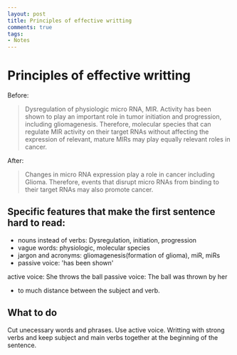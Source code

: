 ```yaml
---
layout: post
title: Principles of effective writting
comments: true
tags:
- Notes
---
```


# Principles of effective writting

Before:

> Dysregulation of physiologic micro RNA, MIR.
> Activity has been shown to play an important role in tumor initiation and progression, including gliomagenesis.
> Therefore, molecular species that can regulate MIR activity on their target RNAs without affecting the expression of relevant, mature MIRs may play equally relevant roles in cancer.

After:

> Changes in micro RNA expression play a role in cancer including Glioma.
> Therefore, events that disrupt micro RNAs from binding to their target RNAs may also promote cancer.



## Specific features that make the first sentence hard to read:

- nouns instead of verbs: Dysregulation, initiation, progression
- vague words: physiologic, molecular species
- jargon and acronyms: gliomagenesis(formation of glioma), miR, miRs
- passive voice: 'has been shown'

active voice: She throws the ball
passive voice: The ball was thrown by her

- to much distance between the subject and verb.

## What to do

Cut unecessary words and phrases.
Use active voice.
Writting with strong verbs and keep subject and main verbs together at the beginning of the sentence.
